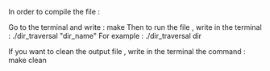 In order to compile the file :

Go to the terminal and write : make
Then to run the file , write in the terminal : ./dir_traversal "dir_name"
    For example : ./dir_traversal dir

If you want to clean the output file , write in the terminal the command : make clean